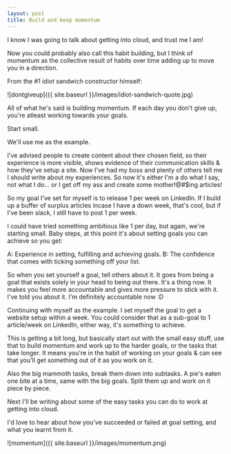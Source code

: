 ```yaml
---
layout: post
title: Build and keep momentum
---
```


I know I was going to talk about getting into cloud, and trust me I am!

Now you could probably also call this habit building, but I think of momentum as the collective result of habits over time adding up to move you in a direction.

From the #1 idiot sandwich constructor himself:

![dontgiveup]({{ site.baseurl }}/images/idiot-sandwich-quote.jpg)

All of what he's said is building momentum.  If each day you don't give up, you're atleast working towards your goals.

Start small.  

We'll use me as the example.

I've advised people to create content about their chosen field, so their experience is more visible, shows evidence of their communication skills & how they've setup a site.  Now I've had my boss and plenty of others tell me I should write about my experiences.  So now it's either I'm a do what I say, not what I do... or I get off my ass and create some mother!@#$ing articles!

So my goal I've set for myself is to release 1 per week on LinkedIn.  If I build up a buffer of surplus articles incase I have a down week, that's cool, but if I've been slack, I still have to post 1 per week.

I could have tried something ambitious like 1 per day, but again, we're starting small.  Baby steps, at this point it's about setting goals you can achieve so you get:

A: Experience in setting, fulfilling and achieving goals.
B: The confidence that comes with ticking something off your list.

So when you set yourself a goal, tell others about it.  It goes from being a goal that exists solely in your head to being out there.  It's a thing now.  It makes you feel more accountable and gives more pressure to stick with it.  I've told you about it.  I'm definitely accountable now :D

Continuing with myself as the example.  I set myself the goal to get a website setup within a week.  You could consider that as a sub-goal to 1 article/week on LinkedIn, either way, it's something to achieve.

This is getting a bit long, but basically start out with the small easy stuff, use that to build momentum and work up to the harder goals, or the tasks that take longer.  It means you're in the habit of working on your goals & can see that you'll get something out of it as you work on it.

Also the big mammoth tasks, break them down into subtasks.  A pie's eaten one bite at a time, same with the big goals.  Split them up and work on it piece by piece.

Next I'll be writing about some of the easy tasks you can do to work at getting into cloud.

I'd love to hear about how you've succeeded or failed at goal setting, and what you learnt from it.

![momentum]({{ site.baseurl }}/images/momentum.png)